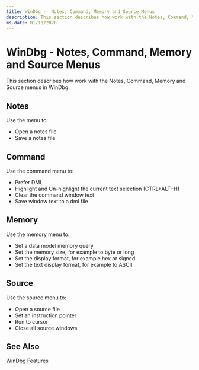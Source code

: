 ```yaml
---
title: WinDbg -  Notes, Command, Memory and Source Menus
description: This section describes how work with the Notes, Command, Memory and Source menus.
ms.date: 01/10/2020
---
```


# WinDbg - Notes, Command, Memory and Source Menus

This section describes how work with the Notes, Command, Memory and Source menus in WinDbg.

## Notes

Use the menu to:

- Open a notes file
- Save a notes file

## Command

Use the command menu to:

- Prefer DML
- Highlight and Un-highlight the current text selection (CTRL+ALT+H)
- Clear the command window text
- Save window text to a dml file

## Memory

Use the memory menu  to:

- Set a data model memory query
- Set the memory size, for example to byte or long
- Set the display format, for example hex or signed
- Set the text display format, for example to ASCII

## Source

Use the source menu to:

- Open a source file
- Set an instruction pointer
- Run to cursor
- Close all source windows

## See Also

[WinDbg Features](debugging-using-windbg-preview.md)

